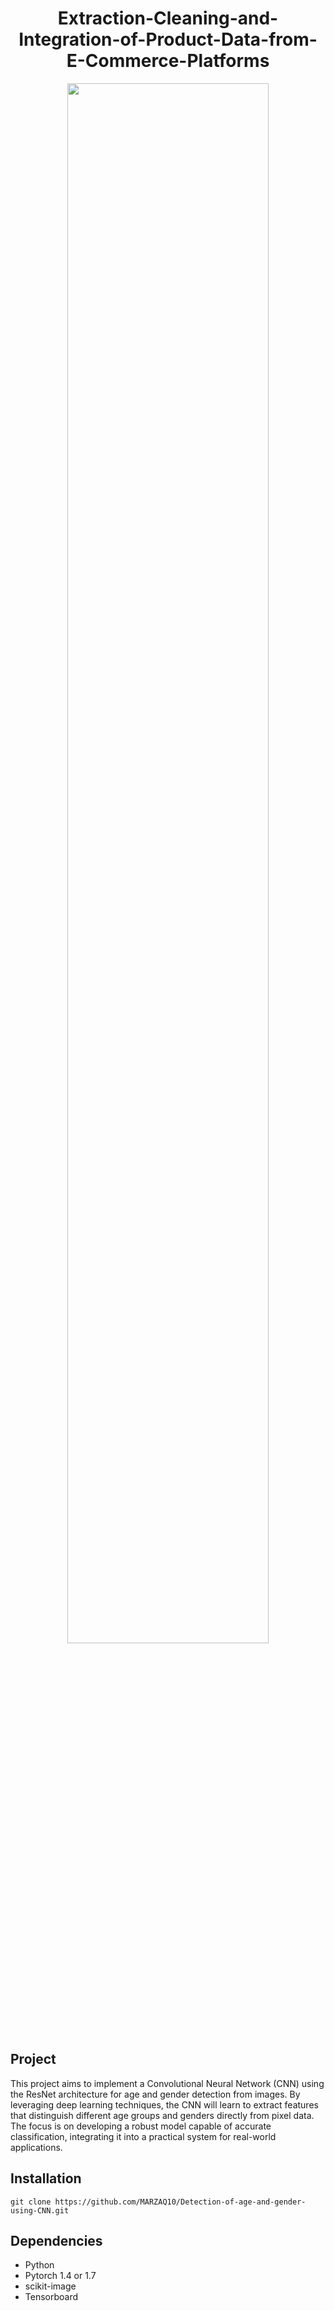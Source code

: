 <div align="center">
<h1>Extraction-Cleaning-and-Integration-of-Product-Data-from-E-Commerce-Platforms</h1>
</div>

<div align="center">
  <img src="https://miro.medium.com/v2/resize:fit:1400/format:webp/0*tH9evuOFqk8F41FG.png" width="80%"/> 
</div>



<h2>Project</h2>
<p>
This project aims to implement a Convolutional Neural Network (CNN) using the ResNet architecture for age and gender detection from images. By leveraging deep learning techniques, the CNN will learn to extract features that distinguish different age groups and genders directly from pixel data. The focus is on developing a robust model capable of accurate classification, integrating it into a practical system for real-world applications. 
</p>


## Installation
```shell
git clone https://github.com/MARZAQ10/Detection-of-age-and-gender-using-CNN.git
```
## Dependencies
- Python
- Pytorch 1.4 or 1.7
- scikit-image
- Tensorboard
  

